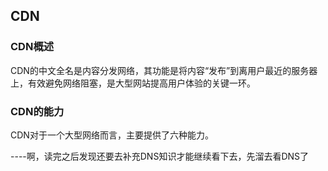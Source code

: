   ## CDN

  ### CDN概述
  CDN的中文全名是内容分发网络，其功能是将内容“发布”到离用户最近的服务器上，有效避免网络阻塞，是大型网站提高用户体验的关键一环。

  ### CDN的能力
  CDN对于一个大型网络而言，主要提供了六种能力。

  ----啊，读完之后发现还要去补充DNS知识才能继续看下去，先溜去看DNS了                                                                                                                                                                                                                                                                                                                                                                                                                                                                                                                                                                                                                                                                                                        